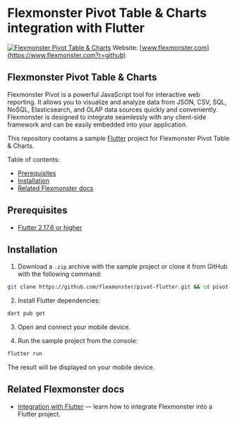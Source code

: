 # Flexmonster Pivot Table & Charts integration with Flutter
[![Flexmonster Pivot Table & Charts](https://cdn.flexmonster.com/landing.png)](https://www.flexmonster.com?r=github)
Website: [www.flexmonster.com](https://www.flexmonster.com?r=github)
## Flexmonster Pivot Table & Charts

Flexmonster Pivot is a powerful JavaScript tool for interactive web reporting. It allows you to visualize and analyze data from JSON, CSV, SQL, NoSQL, Elasticsearch, and OLAP data sources quickly and conveniently. Flexmonster is designed to integrate seamlessly with any client-side framework and can be easily embedded into your application.

This repository contains a sample [Flutter](https://flutter.dev/) project for Flexmonster Pivot Table & Charts.

Table of contents:

- [Prerequisites](#prerequisites)
- [Installation](#installation)
- [Related Flexmonster docs](#related-flexmonster-docs)

## Prerequisites

 - [Flutter 2.17.6 or higher](https://docs.flutter.dev/get-started/install)

## Installation

1. Download a `.zip` archive with the sample project or clone it from GitHub with the following command:

```bash
git clone https://github.com/flexmonster/pivot-flutter.git && cd pivot-flutter
```

2. Install Flutter dependencies:

```bash
dart pub get
```

3. Open and connect your mobile device.

4. Run the sample project from the console:

```bash
flutter run
``` 

The result will be displayed on your mobile device.

## Related Flexmonster docs

- [Integration with Flutter](https://www.flexmonster.com/doc/integration-with-flutter?r=github) — learn how to integrate Flexmonster into a Flutter project.
